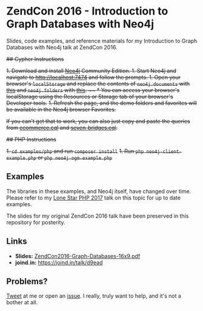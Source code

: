 # ZendCon 2016 - Introduction to Graph Databases with Neo4j

Slides, code examples, and reference materials for my Introduction to Graph Databases with Neo4j talk at ZendCon 2016.

~~## Cypher Instructions~~

~~1. Download and install [Neo4j](http://neo4j.com/download/) Community Edition.
~~1. Start Neo4j and navigate to [http://localhost:7474](http://localhost:7474) and follow the prompts.~~
~~1. Open your browser's `localStorage` and replace the contents of `neo4j.documents` with [this](localStorage/neo4j.documents) and `neo4j.folders` with [this](localStorage/neo4j.folders).~~
~~    * You can access your browser's localStorage using the Resources or Storage tab of your browser's Developer tools.~~
~~1. Refresh the page, and the demo folders and favorites will be available in the Neo4j browser Favorites.~~

~~If you can't get that to work, you can also just copy and paste the queries from [ecommerce.cql](ecommerce.cql) and [seven-bridges.cql](seven-bridges.cql).~~

~~## PHP Instructions~~

~~1. `cd examples/php` and run `composer install`~~
~~1. Run `php neo4j-client-example.php` or `php neo4j-ogm-example.php`~~

## Examples

The libraries in these examples, and Neo4j itself, have changed over time. Please refer to my
[Lone Star PHP 2017](../lonestar2017/intro-to-graph-databases-with-neo4j) talk on this topic for up to date examples.

The slides for my original ZendCon 2016 talk have been preserved in this repository for posterity.

## Links
* **Slides:** [ZendCon2016-Graph-Databases-16x9.pdf](ZendCon2016-Graph-Databases-16x9.pdf?raw=true)
* **joind.in:** https://joind.in/talk/d9ead

## Problems?

[Tweet](https://twitter.com/michaelmoussa) at me or open an [issue](https://github.com/michaelmoussa/talks/issues). I really, truly want to help, and it's not a bother at all.
